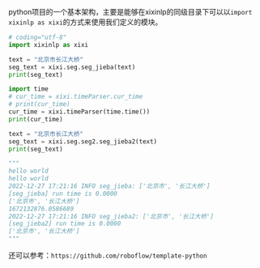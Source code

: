 python项目的一个基本架构，主要是能够在xixinlp的同级目录下可以以```import xixinlp as xixi```的方式来使用我们定义的模块。

```python
# coding="utf-8"
import xixinlp as xixi

text = "北京市长江大桥"
seg_text = xixi.seg.seg_jieba(text)
print(seg_text)

import time
# cur_time = xixi.timeParser.cur_time
# print(cur_time)
cur_time = xixi.timeParser(time.time())
print(cur_time)

text = "北京市长江大桥"
seg_text = xixi.seg.seg2.seg_jieba2(text)
print(seg_text)

"""
hello world
hello world
2022-12-27 17:21:16 INFO seg_jieba: ['北京市', '长江大桥']
[seg_jieba] run time is 0.0000
['北京市', '长江大桥']
1672132876.0586689
2022-12-27 17:21:16 INFO seg_jieba2: ['北京市', '长江大桥']
[seg_jieba2] run time is 0.0000
['北京市', '长江大桥']
"""
```

还可以参考：`https://github.com/roboflow/template-python`
